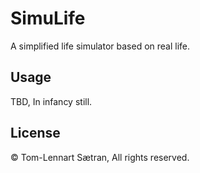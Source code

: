 ﻿# SimuLife
A simplified life simulator based on real life.
## Usage
TBD, In infancy still.
## License
© Tom-Lennart Sætran, All rights reserved.
